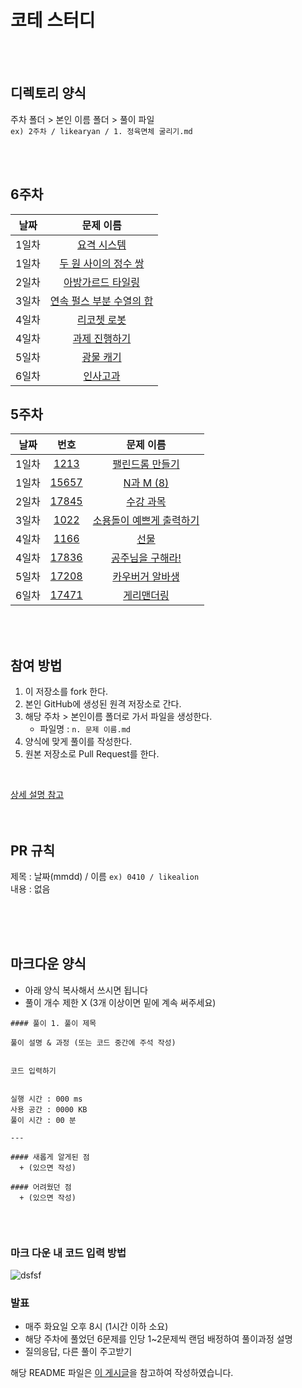 # 코테 스터디
<br/><br/>

## 디렉토리 양식 
주차 폴더 > 본인 이름 폴더 > 풀이 파일  
`ex) 2주차 / likearyan / 1. 정육면체 굴리기.md` 

<br/><br/>

## 6주차 

| 날짜 | 문제 이름 |
|:------:|:---------:|
| 1일차 | [요격 시스템](https://school.programmers.co.kr/learn/courses/30/lessons/181188) |
| 1일차 | [두 원 사이의 정수 쌍](https://school.programmers.co.kr/learn/courses/30/lessons/181187) |
| 2일차 | [아방가르드 타일링](https://school.programmers.co.kr/learn/courses/30/lessons/181186) |
| 3일차 | [연속 펄스 부분 수열의 합](https://school.programmers.co.kr/learn/courses/30/lessons/161988) |
| 4일차 | [리코쳇 로봇](https://school.programmers.co.kr/learn/courses/30/lessons/169199) |
| 4일차 | [과제 진행하기](https://school.programmers.co.kr/learn/courses/30/lessons/176962) |
| 5일차 | [광물 캐기](https://school.programmers.co.kr/learn/courses/30/lessons/172927) |
| 6일차 | [인사고과](https://school.programmers.co.kr/learn/courses/30/lessons/152995) |


## 5주차 

| 날짜 | 번호 | 문제 이름 |
|:------:|:----:|:---------:|
| 1일차 | [1213](https://www.acmicpc.net/problem/1213) | [팰린드롬 만들기](https://www.acmicpc.net/problem/1213) |
| 1일차 | [15657](https://www.acmicpc.net/problem/15657) | [N과 M (8)](https://www.acmicpc.net/problem/15657) |
| 2일차 | [17845](https://www.acmicpc.net/problem/17845) | [수강 과목](https://www.acmicpc.net/problem/17845) |
| 3일차 | [1022](https://www.acmicpc.net/problem/1022) | [소용돌이 예쁘게 출력하기](https://www.acmicpc.net/problem/1022) |
| 4일차 | [1166](https://www.acmicpc.net/problem/1166) | [선물](https://www.acmicpc.net/problem/1166) |
| 4일차 | [17836](https://www.acmicpc.net/problem/17836) | [공주님을 구해라!](https://www.acmicpc.net/problem/17836) |
| 5일차 | [17208](https://www.acmicpc.net/problem/17208) | [카우버거 알바생](https://www.acmicpc.net/problem/17208) |
| 6일차 | [17471](https://www.acmicpc.net/problem/17471) | [게리맨더링](https://www.acmicpc.net/problem/17471) |

<br/><br/>

## 참여 방법
1. 이 저장소를 fork 한다.
2. 본인 GitHub에 생성된 원격 저장소로 간다. 
3. 해당 주차 > 본인이름 폴더로 가서 파일을 생성한다.
   + 파일명 : `n. 문제 이름.md`
4. 양식에 맞게 풀이를 작성한다.
5. 원본 저장소로 Pull Request를 한다.    
<br/>
  
[상세 설명 참고](https://waytocse.tistory.com/59)
<br/><br/><br/>
    
## PR 규칙
제목 : 날짜(mmdd) / 이름  `ex) 0410 / likealion`  
내용 : 없음
  
   
<br/><br/><br/>
   
## 마크다운 양식
+ 아래 양식 복사해서 쓰시면 됩니다
+ 풀이 개수 제한 X (3개 이상이면 밑에 계속 써주세요)

```
#### 풀이 1. 풀이 제목

풀이 설명 & 과정 (또는 코드 중간에 주석 작성)


코드 입력하기


실행 시간 : 000 ms    
사용 공간 : 0000 KB  
풀이 시간 : 00 분  

--- 

#### 새롭게 알게된 점
  + (있으면 작성)

#### 어려웠던 점
  + (있으면 작성)
  
```
<br/>

### 마크 다운 내 코드 입력 방법

![dsfsf](https://user-images.githubusercontent.com/111048211/230786808-37e1a508-245e-4857-8ac2-2faec8f5cf79.PNG)


### 발표
- 매주 화요일 오후 8시 (1시간 이하 소요)
- 해당 주차에 풀었던 6문제를 인당 1~2문제씩 랜덤 배정하여 풀이과정 설명
- 질의응답, 다른 풀이 주고받기


해당 README 파일은 [이 게시글](https://github.com/kimdozzi/2023-codingtest-study)을 참고하여 작성하였습니다.

